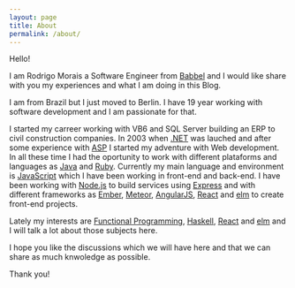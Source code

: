 ```yaml
---
layout: page
title: About
permalink: /about/
---
```


Hello!

I am Rodrigo Morais a Software Engineer from [Babbel](https://www.babbel.com) and I would like share with you my experiences and what I am doing in this Blog.

I am from Brazil but I just moved to Berlin.
I have 19 year working with software development and I am passionate for that.

I started my carreer working with VB6 and SQL Server building an ERP to civil construction companies.
In 2003 when [.NET](https://www.microsoft.com/net) was lauched and after some experience with [ASP](https://msdn.microsoft.com/en-us/library/aa286483.aspx) I started my adventure with Web development. In all these time I had the oportunity to work with different plataforms and languages as [Java](https://www.java.com) and [Ruby](https://www.ruby-lang.org). Currently my main language and environment is [JavaScript](https://en.wikipedia.org/wiki/JavaScript) which I have been working in front-end and back-end. I have been working with [Node.js](https://nodejs.org) to build services using [Express](http://expressjs.com/) and with different frameworks as [Ember](http://emberjs.com/), [Meteor](https://www.meteor.com/), [AngularJS](https://angularjs.org/), [React](https://facebook.github.io/react/) and [elm](http://elm-lang.org/) to create front-end projects.

Lately my interests are [Functional Programming](https://en.wikipedia.org/wiki/Functional_programming), [Haskell](https://www.haskell.org/), [React](https://facebook.github.io/react/) and [elm](http://elm-lang.org/) and I will talk a lot about those subjects here.

I hope you like the discussions which we will have here and that we can share as much knwoledge as possible.


Thank you!

